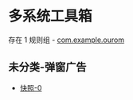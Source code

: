 # 多系统工具箱

存在 1 规则组 - [com.example.ourom](/src/apps/com.example.ourom.ts)

## 未分类-弹窗广告

- [快照-0](https://i.gkd.li/i/13625406)
